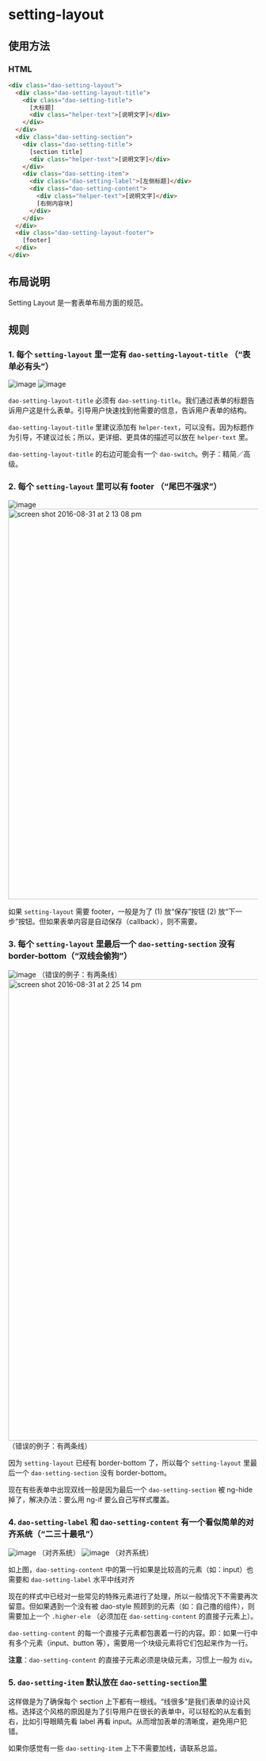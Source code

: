 # setting-layout
## 使用方法
### HTML
```HTML
<div class="dao-setting-layout">
  <div class="dao-setting-layout-title">
    <div class="dao-setting-title">
      [大标题]
      <div class="helper-text">[说明文字]</div>
    </div>
  </div>
  <div class="dao-setting-section">
    <div class="dao-setting-title">
      [section title]
      <div class="helper-text">[说明文字]</div>
    </div>
    <div class="dao-setting-item">
      <div class="dao-setting-label">[左侧标题]</div>
      <div class="dao-setting-content">
        <div class="helper-text">[说明文字]</div>
        [右侧内容块]
      </div>
    </div>
  </div>
  <div class="dao-setting-layout-footer">
    [footer]
  </div>
</div>
```

## 布局说明
Setting Layout 是一套表单布局方面的规范。

## 规则

### 1. 每个 `setting-layout` 里一定有 `dao-setting-layout-title` （“表单必有头”）

![image](https://cloud.githubusercontent.com/assets/7001013/18115665/c778fc7a-6f73-11e6-9030-3c28e0f0da83.png)
![image](https://cloud.githubusercontent.com/assets/7001013/18115679/de3eb08a-6f73-11e6-8e06-831c43a00d06.png)

`dao-setting-layout-title` 必须有 `dao-setting-title`。我们通过表单的标题告诉用户这是什么表单。引导用户快速找到他需要的信息，告诉用户表单的结构。

`dao-setting-layout-title` 里建议添加有 `helper-text`，可以没有。因为标题作为引导，不建议过长；所以，更详细、更具体的描述可以放在 `helper-text` 里。

`dao-setting-layout-title` 的右边可能会有一个 `dao-switch`。例子：精简／高级。

### 2. 每个 `setting-layout` 里可以有 footer （“尾巴不强求”）

![image](https://cloud.githubusercontent.com/assets/7001013/18118031/fc70318a-6f84-11e6-99ae-320547e89b4e.png)
<img width="787" alt="screen shot 2016-08-31 at 2 13 08 pm" src="https://cloud.githubusercontent.com/assets/7001013/18118451/82b5e698-6f87-11e6-8caf-fc5829c498c9.png">

如果 `setting-layout` 需要 footer，一般是为了 (1) 放“保存”按钮 (2) 放“下一步”按钮。但如果表单内容是自动保存（callback），则不需要。

### 3. 每个 `setting-layout` 里最后一个 `dao-setting-section` 没有 border-bottom（“双线会偷狗”）

![image](https://cloud.githubusercontent.com/assets/7001013/18118373/ecb0fb7e-6f86-11e6-9557-6d1e8ec382c2.png)
（错误的例子：有两条线）
<img width="930" alt="screen shot 2016-08-31 at 2 25 14 pm" src="https://cloud.githubusercontent.com/assets/7001013/18118378/f2f81e40-6f86-11e6-8ec6-1951c1b6bb75.png">
（错误的例子：有两条线）

因为 `setting-layout` 已经有 border-bottom 了，所以每个 `setting-layout` 里最后一个 `dao-setting-section` 没有 border-bottom。

现在有些表单中出现双线一般是因为最后一个 `dao-setting-section` 被 ng-hide 掉了，解决办法：要么用 ng-if 要么自己写样式覆盖。

### 4. `dao-setting-label` 和 `dao-setting-content` 有一个看似简单的对齐系统（“二三十最吼”）

![image](https://cloud.githubusercontent.com/assets/7001013/18118726/40f75ee2-6f89-11e6-9d25-9ab7e7c77810.png)
（对齐系统）
![image](https://cloud.githubusercontent.com/assets/7001013/18118845/ee2b841c-6f89-11e6-9537-344800938150.png)
（对齐系统）

如上图，`dao-setting-content` 中的第一行如果是比较高的元素（如：input）也需要和 `dao-setting-label` 水平中线对齐

现在的样式中已经对一些常见的特殊元素进行了处理，所以一般情况下不需要再次留意。但如果遇到一个没有被 dao-style 照顾到的元素（如：自己撸的组件），则需要加上一个 `.higher-ele` （必须加在 `dao-setting-content` 的直接子元素上）。

`dao-setting-content` 的每一个直接子元素都包裹着一行的内容。即：如果一行中有多个元素（input、button 等），需要用一个块级元素将它们包起来作为一行。

**注意**：`dao-setting-content` 的直接子元素必须是块级元素，习惯上一般为 `div`。

### 5. `dao-setting-item` 默认放在 `dao-setting-section`里

这样做是为了确保每个 section 上下都有一根线。“线很多”是我们表单的设计风格。选择这个风格的原因是为了引导用户在很长的表单中，可以轻松的从左看到右，比如引导眼睛先看 label 再看 input。从而增加表单的清晰度，避免用户犯错。

如果你感觉有一些 `dao-setting-item` 上下不需要加线，请联系总监。